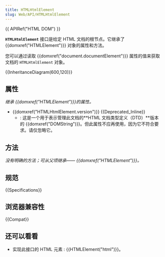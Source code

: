```yaml
---
title: HTMLHtmlElement
slug: Web/API/HTMLHtmlElement
---
```


{{ APIRef("HTML DOM") }}

**`HTMLHtmlElement`** 接口是给定 HTML 文档的根节点。它继承了 {{domxref("HTMLElement")}} 对象的属性和方法。

您可以通过读取 {{domxref("document.documentElement")}} 属性的值来获取文档的 `HTMLHtmlElement` 对象。

{{InheritanceDiagram(600,120)}}

## 属性

_继承 {{domxref("HTMLElement")}}的属性。_

- {{domxref("HTMLHtmlElement.version")}} {{Deprecated_Inline}}
  - : 这是一个用于表示管理此文档的**HTML 文档类型定义（DTD）**版本的 {{domxref("DOMString")}}。但此属性不应再使用，因为它不符合要求。请仅忽略它。

## 方法

_没有明确的方法；可从父项继承—— {{domxref("HTMLElement")}}。_

## 规范

{{Specifications}}

## 浏览器兼容性

{{Compat}}

## 还可以看看

- 实现此接口的 HTML 元素 : {{HTMLElement("html")}}。
